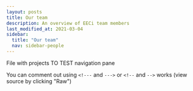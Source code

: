 ```yaml
---
layout: posts
title: Our team
description: An overview of EECi team members 
last_modified_at: 2021-03-04
sidebar:
  title: "Our team"
  nav: sidebar-people
---
```



File with projects
TO TEST navigation pane


You can comment out using `<!---` and `--->` or `<!--` and `-->` works (view source by clicking "Raw")

<!--- {% include_relative docs/people/mel.md %}

{% include_relative docs/people/rebecca.md %}

{% include_relative docs/people/monikak.md %} --->

